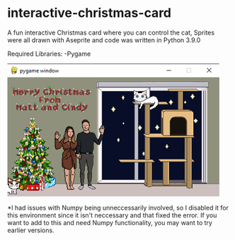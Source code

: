 # interactive-christmas-card
A fun interactive Christmas card where you can control the cat, Sprites were all drawn with Aseprite and code was written in Python 3.9.0

Required Libraries:
-Pygame

![What it looks like](example_done.png)

*I had issues with Numpy being unneccessarily involved, so I disabled it for this environment since it isn't neccessary and that fixed the error.  If you want to add to this and need Numpy functionality, you may want to try earlier versions.
